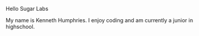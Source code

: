 Hello Sugar Labs

My name is Kenneth Humphries. I enjoy coding and am currently a junior in highschool.
